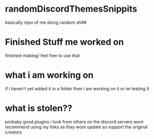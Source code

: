 # randomDiscordThemesSnippits
basically repo of me doing random sh##

# Finished Stuff me worked on
finished-making/
feel free to use that

# what i am working on
if i haven't yet added it in a folder then i am working on it or im testing it

# what is stolen??
probaby good plugins i took from others on the discord servers
wont recommend using my links as they wont update
so support the original creators
